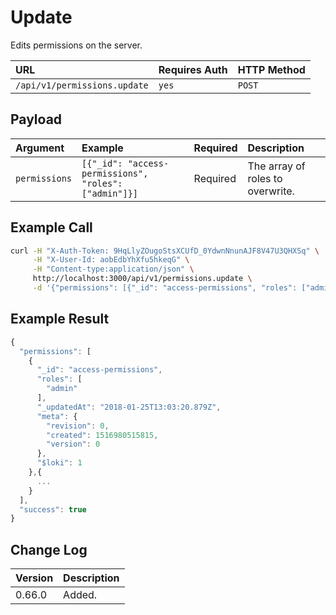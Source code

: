 # Update

Edits permissions on the server.

| URL | Requires Auth | HTTP Method |
| :--- | :--- | :--- |
| `/api/v1/permissions.update` | `yes` | `POST` |

## Payload

| Argument | Example | Required | Description |
| :--- | :--- | :--- | :--- |
| `permissions` | `[{"_id": "access-permissions", "roles": ["admin"]}]` | Required | The array of roles to overwrite. |

## Example Call

```bash
curl -H "X-Auth-Token: 9HqLlyZOugoStsXCUfD_0YdwnNnunAJF8V47U3QHXSq" \
     -H "X-User-Id: aobEdbYhXfu5hkeqG" \
     -H "Content-type:application/json" \
     http://localhost:3000/api/v1/permissions.update \
     -d '{"permissions": [{"_id": "access-permissions", "roles": ["admin"]}]}'
```

## Example Result

```javascript
{
  "permissions": [
    {
      "_id": "access-permissions",
      "roles": [
        "admin"
      ],
      "_updatedAt": "2018-01-25T13:03:20.879Z",
      "meta": {
        "revision": 0,
        "created": 1516980515815,
        "version": 0
      },
      "$loki": 1
    },{
      ...
    }
  ],
  "success": true
}
```

## Change Log

| Version | Description |
| :--- | :--- |
| 0.66.0 | Added. |

